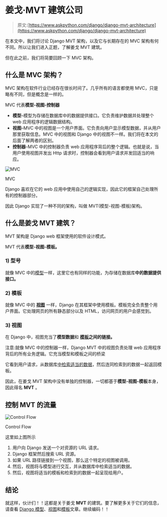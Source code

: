 # 姜戈·MVT 建筑公司

> 原文:[https://www.askpython.com/django/django-mvt-architecture](https://www.askpython.com/django/django-mvt-architecture)

在本文中，我们将讨论 Django MVT 架构，以及它与长期存在的 MVC 架构有何不同。所以让我们进入正题，了解姜戈 MVT 建筑。

但在此之前，我们将简要回顾一下 MVC 架构。

## **什么是 MVC 架构？**

MVC 架构在软件行业已经存在很长时间了。几乎所有的语言都使用 MVC，只是略有不同，但是概念是一样的。

MVC 代表**模型-视图-控制器**

*   **模型**–模型为存储在数据库中的数据提供接口。它负责维护数据并处理整个 web 应用程序的逻辑数据结构。
*   **视图**–MVC 中的视图是一个用户界面。它负责向用户显示模型数据，并从用户那里获取信息。MVC 中的视图和 Django 中的视图不一样。我们将在本文的后面了解两者的区别。
*   **控制器**–MVC 中的控制器负责 web 应用程序背后的整个逻辑。也就是说，当用户使用视图并发出 Http 请求时，控制器会看到用户请求并发回适当的响应。

![MVC](../Images/fdba20bb16b54c8a8c7a8569f1759cd8.png)

MVC

Django 喜欢在它的 web 应用中使用自己的逻辑实现，因此它的框架自己处理所有的控制器部分。

因此 Django 实现了一种不同的架构，叫做 MVT(模型-视图-模板)架构。

## 什么是姜戈 **MVT 建筑**？

MVT 架构是 Django web 框架使用的软件设计模式。

MVT 代表**模型-视图-模板。**

### 1) **型号**

就像 MVC 中的[模型](https://www.askpython.com/django/django-models)一样，这里它也有同样的功能，为存储在数据库**中的数据提供接口。**

### 2) **模板**

就像 MVC 中的 **[视图](https://www.askpython.com/django/django-class-based-views)** 一样，Django 在其框架中使用模板。模板完全负责整个用户界面。它处理网页的所有静态部分以及 HTML，访问网页的用户会感觉到。

### 3) **视图**

在 Django 中，视图充当了**模型数据**和 **[模板](https://www.askpython.com/django/django-templates)之间的链接。**

注意:就像 MVC 中的控制器一样，Django MVT 中的视图负责处理 web 应用程序背后的所有业务逻辑。它充当模型和模板之间的桥梁

它看到用户请求，从数据库[中检索适当的数据](https://www.askpython.com/django/django-mysql)，然后连同检索到的数据一起返回模板。

因此，在姜戈 MVT 架构中没有单独的控制器，一切都基于**模型-视图-模板**本身，因此得名 **MVT** 。

## **控制 MVT 的流量**

![Control Flow](../Images/00c6977cd4b6910466d2521b9c66cea0.png)

Control Flow

这里如上图所示

1.  用户向 Django 发送一个对资源的 URL 请求。
2.  Django 框架然后搜索 URL 资源。
3.  如果 URL 路径链接到一个视图，那么这个特定的视图被调用。
4.  然后，视图将与模型进行交互，并从数据库中检索适当的数据。
5.  然后，视图将适当的模板和检索到的数据一起呈现给用户。

## 结论

就这样，伙计们！！这都是关于姜戈 **MVT** 的建筑。要了解更多关于它们的信息，请查看 [Django 模型](https://www.askpython.com/django/django-models)、[视图](https://www.askpython.com/django/django-views)和[模板](https://www.askpython.com/django/django-templates)文章。继续编码！！